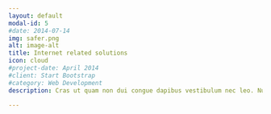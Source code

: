 ```yaml
---
layout: default
modal-id: 5
#date: 2014-07-14
img: safer.png
alt: image-alt
title: Internet related solutions
icon: cloud
#project-date: April 2014
#client: Start Bootstrap
#category: Web Development
description: Cras ut quam non dui congue dapibus vestibulum nec leo. Nulla hendrerit scelerisque eleifend. Nulla purus erat, feugiat a suscipit ut, lobortis eu eros. 

---
```


